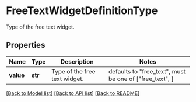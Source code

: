 # FreeTextWidgetDefinitionType

Type of the free text widget.

## Properties

| Name      | Type    | Description                   | Notes                                                   |
| --------- | ------- | ----------------------------- | ------------------------------------------------------- |
| **value** | **str** | Type of the free text widget. | defaults to "free_text", must be one of ["free_text", ] |

[[Back to Model list]](README.md#documentation-for-models) [[Back to API list]](README.md#documentation-for-api-endpoints) [[Back to README]](README.md)
